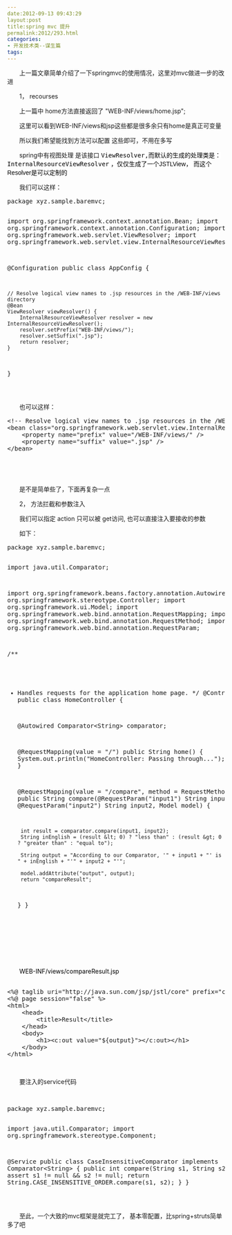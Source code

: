 ```yaml
---
date:2012-09-13 09:43:29
layout:post
title:spring mvc 提升 
permalink:2012/293.html
categories:
- 开发技术类--谋生篇
tags:
---
```



<p style="text-indent:2em;">
	上一篇文章简单介绍了一下springmvc的使用情况，这里对mvc做进一步的改进
</p>
<p style="text-indent:2em;">
	1， recourses
</p>
<p style="text-indent:2em;">
	上一篇中 home方法直接返回了 "WEB-INF/views/home.jsp";&nbsp;
</p>
<p style="text-indent:2em;">
	这里可以看到WEB-INF/views和jsp这些都是很多余只有home是真正可变量
</p>
<p style="text-indent:2em;">
	所以我们希望能找到方法可以配置 这些即可，不用在多写
</p>
<p style="text-indent:2em;">
	spring中有视图处理 是该接口&nbsp;<span style="color:#666666;font-family:monospace;line-height:20px;background-color:#EEEEEE;"><span style="background-color:#FFFFFF;color:#000000;">ViewResolver,而默认的生成的处理类是：InternalResourceViewResolver</span><span style="color:#000000;font-family:Arial, sans-serif;line-height:20px;background-color:#FFFFFF;">&nbsp;，仅仅生成了一个JSTLView， 而这个Resolver是可以定制的&nbsp;</span></span> 
</p>
<p style="text-indent:2em;">
	<span><span style="line-height:20px;">我们可以这样：</span></span> 
</p>
<p style="text-indent:2em;">
	<span><span style="line-height:20px;"> </span></span>
</p>
<pre class="prettyprint lang-java linenums">package xyz.sample.baremvc;

import org.springframework.context.annotation.Bean;
import org.springframework.context.annotation.Configuration;
import org.springframework.web.servlet.ViewResolver;
import org.springframework.web.servlet.view.InternalResourceViewResolver;

@Configuration
public class AppConfig {

	// Resolve logical view names to .jsp resources in the /WEB-INF/views directory
	@Bean
	ViewResolver viewResolver() {
		InternalResourceViewResolver resolver = new InternalResourceViewResolver();
		resolver.setPrefix("WEB-INF/views/");
		resolver.setSuffix(".jsp");
		return resolver;
	}
}
</pre>
<p>
	<br />
</p>
<p style="text-indent:2em;">
	<span><span style="line-height:20px;">也可以这样：</span></span> 
</p>
<p style="text-indent:2em;">
	<span><span style="line-height:20px;"> </span></span>
</p>
<pre class="prettyprint lang-xml linenums">&lt;!-- Resolve logical view names to .jsp resources in the /WEB-INF/views directory --&gt;
&lt;bean class="org.springframework.web.servlet.view.InternalResourceViewResolver"&gt;
	&lt;property name="prefix" value="/WEB-INF/views/" /&gt;
	&lt;property name="suffix" value=".jsp" /&gt;
&lt;/bean&gt;
</pre>
<br />
<p>
	<br />
</p>
<p style="text-indent:2em;">
	<span><span style="line-height:20px;">是不是简单些了，下面再复杂一点</span></span> 
</p>
<p style="text-indent:2em;">
	<span><span style="line-height:20px;">2， 方法拦截和参数注入</span></span> 
</p>
<p style="text-indent:2em;">
	<span><span style="line-height:20px;">我们可以指定 action 只可以被 get访问, 也可以直接注入要接收的参数</span></span> 
</p>
<p style="text-indent:2em;">
	<span><span style="line-height:20px;">如下：</span></span> 
</p>
<p style="text-indent:2em;">
	<span><span style="line-height:20px;"> </span></span>
</p>
<pre class="prettyprint lang-java linenums">package xyz.sample.baremvc;

import java.util.Comparator;

import org.springframework.beans.factory.annotation.Autowired;
import org.springframework.stereotype.Controller;
import org.springframework.ui.Model;
import org.springframework.web.bind.annotation.RequestMapping;
import org.springframework.web.bind.annotation.RequestMethod;
import org.springframework.web.bind.annotation.RequestParam;

/**
 * Handles requests for the application home page.
 */
@Controller
public class HomeController {

	@Autowired
	Comparator&lt;String&gt; comparator;

	@RequestMapping(value = "/")
	public String home() {
		System.out.println("HomeController: Passing through...");
		return "home";
	}

	@RequestMapping(value = "/compare", method = RequestMethod.GET)
	public String compare(@RequestParam("input1") String input1,
			@RequestParam("input2") String input2, Model model) {

		int result = comparator.compare(input1, input2);
		String inEnglish = (result &lt; 0) ? "less than" : (result &gt; 0 ? "greater than" : "equal to");

		String output = "According to our Comparator, '" + input1 + "' is " + inEnglish + "'" + input2 + "'";

		model.addAttribute("output", output);
		return "compareResult";
	}
}
</pre>
<br />
<p>
	<br />
</p>
<p style="text-indent:2em;">
	<span style="font-size:14px;"><span style="color:#000000;">WEB-INF/views/compareResult.jsp&nbsp;<br />
</span></span>&nbsp; &nbsp;
</p>
<pre class="prettyprint lang-html linenums">&lt;%@ taglib uri="http://java.sun.com/jsp/jstl/core" prefix="c" %&gt;
&lt;%@ page session="false" %&gt;
&lt;html&gt;
	&lt;head&gt;
		&lt;title&gt;Result&lt;/title&gt;
	&lt;/head&gt;
	&lt;body&gt;
		&lt;h1&gt;&lt;c:out value="${output}"&gt;&lt;/c:out&gt;&lt;/h1&gt;
	&lt;/body&gt;
&lt;/html&gt;
</pre>
<p>
	<br />
</p>
<p style="text-indent:2em;">
	要注入的service代码
</p>
<p style="text-indent:2em;">
	<br />
</p>
<pre class="prettyprint lang-java linenums">package xyz.sample.baremvc;

import java.util.Comparator;
import org.springframework.stereotype.Component;

@Service
public class CaseInsensitiveComparator implements Comparator&lt;String&gt; {
	public int compare(String s1, String s2) {
		assert s1 != null &amp;&amp; s2 != null;
		return String.CASE_INSENSITIVE_ORDER.compare(s1, s2);
	}
}</pre>
<p>
	<br />
</p>
<p style="text-indent:2em;">
	至此，一个大致的mvc框架是就完工了， 基本零配置，比spring+struts简单多了吧&nbsp;
</p>